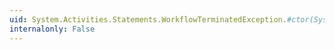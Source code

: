 ```yaml
---
uid: System.Activities.Statements.WorkflowTerminatedException.#ctor(System.String)
internalonly: False
---
```

